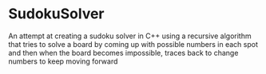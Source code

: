 # SudokuSolver
An attempt at creating a sudoku solver in C++ using a recursive algorithm that tries to solve a board by coming up with possible numbers in each spot and then when the board becomes impossible, traces back to change numbers to keep moving forward
